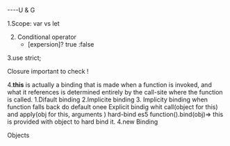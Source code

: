----U & G


1.Scope:
    var vs let 

2. Conditional operator
    - [expersion]? true :false

3.use strict;

Closure important to check !

4.**this** is actually a binding that is made when a function is invoked, and what it references is determined entirely by the call-site where the function is called.
    1.Difault binding
    2.Implicite binding
    3.  Implicity binding when function falls back do default onee
        Explicit bindig whit call(object for this) and apply(obj for this, arguments )
            hard-bind es5 function().bind(obj)=> this is provided with object to hard bind it.
    4.new Binding

Objects